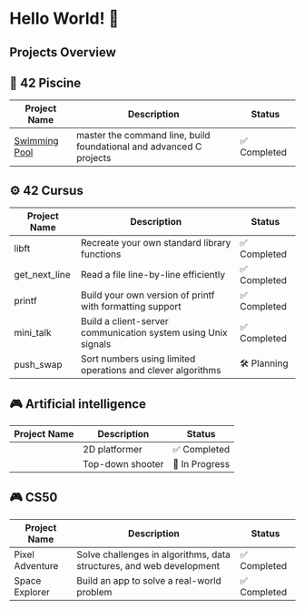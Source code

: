 # Hello World! 👋

## Projects Overview

## 🚀 42 Piscine
| Project Name | Description | Status |
|--------------|-------------|--------|
| [Swimming Pool](https://github.com/PhongBuiMinh/Piscine42Heilbronn_November2024) | master the command line, build foundational and advanced C projects | ✅ Completed |

## ⚙️ 42 Cursus
| Project Name | Description | Status |
|--------------|-------------|--------|
| libft | Recreate your own standard library functions | ✅ Completed |
| get_next_line | Read a file line-by-line efficiently | ✅ Completed |
| printf | Build your own version of printf with formatting support | ✅ Completed |
| mini_talk | Build a client-server communication system using Unix signals | ✅ Completed |
| push_swap | Sort numbers using limited operations and clever algorithms | 🛠 Planning |

## 🎮 Artificial intelligence
| Project Name | Description | Status |
|--------------|-------------|--------|
|  | 2D platformer | ✅ Completed |
|  | Top-down shooter | 🔄 In Progress |

## 🎮 CS50
| Project Name | Description | Status |
|--------------|-------------|--------|
| Pixel Adventure | Solve challenges in algorithms, data structures, and web development | ✅ Completed |
| Space Explorer   | Build an app to solve a real-world problem | ✅ Completed |

<!--
**PhongBuiMinh/PhongBuiMinh** is a ✨ _special_ ✨ repository because its `README.md` (this file) appears on your GitHub profile.

C programming and Unix fundamentals
## Table of contents
- [42 Piscine](#42-Piscine)
- [42 Cursus](#42-Cursus)
- [AI](#AI)
| Blog Engine    | Markdown-based CMS | 🔄 In Progress |

Here are some ideas to get you started:

- 🔭 I’m currently working on ...
- 🌱 I’m currently learning ...
- 👯 I’m looking to collaborate on ...
- 🤔 I’m looking for help with ...
- 💬 Ask me about ...
- 📫 How to reach me: ...
- 😄 Pronouns: ...
- ⚡ Fun fact: ...
-->
